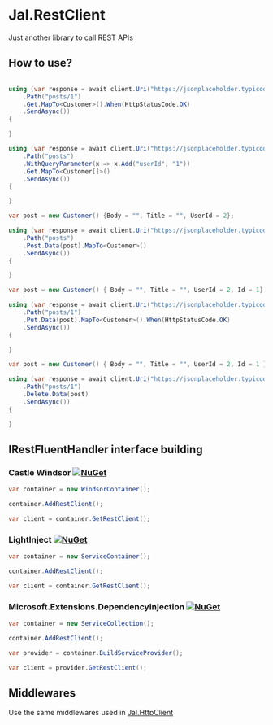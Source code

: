 # Jal.RestClient
Just another library to call REST APIs
## How to use?

```csharp

using (var response = await client.Uri("https://jsonplaceholder.typicode.com")
	.Path("posts/1")
	.Get.MapTo<Customer>().When(HttpStatusCode.OK)
	.SendAsync())
{

}

using (var response = await client.Uri("https://jsonplaceholder.typicode.com")
	.Path("posts")
	.WithQueryParameter(x => x.Add("userId", "1"))
	.Get.MapTo<Customer[]>()
	.SendAsync())
{ 

}

var post = new Customer() {Body = "", Title = "", UserId = 2};

using (var response = await client.Uri("https://jsonplaceholder.typicode.com")
	.Path("posts")
	.Post.Data(post).MapTo<Customer>()
	.SendAsync())
{

}

var post = new Customer() { Body = "", Title = "", UserId = 2, Id = 1};

using (var response = await client.Uri("https://jsonplaceholder.typicode.com")
	.Path("posts/1")
	.Put.Data(post).MapTo<Customer>().When(HttpStatusCode.OK)
	.SendAsync())
{

}

var post = new Customer() { Body = "", Title = "", UserId = 2, Id = 1 };

using (var response = await client.Uri("https://jsonplaceholder.typicode.com")
	.Path("posts/1")
	.Delete.Data(post)
	.SendAsync())
{

}
```
## IRestFluentHandler interface building
### Castle Windsor [![NuGet](https://img.shields.io/nuget/v/Jal.RestClient.Installer.svg)](https://www.nuget.org/packages/Jal.RestClient.Installer)
```csharp
var container = new WindsorContainer();

container.AddRestClient();

var client = container.GetRestClient();
```
### LightInject [![NuGet](https://img.shields.io/nuget/v/Jal.RestClient.LightInject.Installer.svg)](https://www.nuget.org/packages/Jal.RestClient.LightInject.Installer)
```csharp
var container = new ServiceContainer();

container.AddRestClient();

var client = container.GetRestClient();
```
### Microsoft.Extensions.DependencyInjection [![NuGet](https://img.shields.io/nuget/v/Jal.RestClient.Microsoft.Extensions.DependencyInjection.Installer.svg)](https://www.nuget.org/packages/Jal.RestClient.Microsoft.Extensions.DependencyInjection.Installer)
```csharp
var container = new ServiceCollection();

container.AddRestClient();

var provider = container.BuildServiceProvider();

var client = provider.GetRestClient();
```
## Middlewares

Use the same middlewares used in [Jal.HttpClient](https://github.com/raulnq/Jal.HttpClient)

```csharp

```